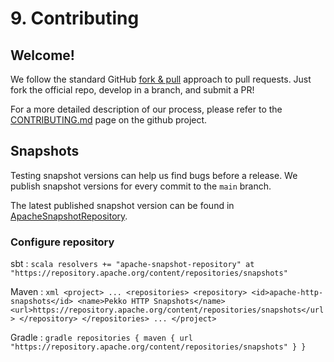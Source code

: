 # 9. Contributing

## Welcome!

We follow the standard GitHub [fork & pull](https://help.github.com/en/github/collaborating-with-issues-and-pull-requests/about-pull-requests#fork--pull) approach to pull requests. Just fork the official repo, develop in a branch, and submit a PR!

For a more detailed description of our process, please refer to the [CONTRIBUTING.md](https://github.com/apache/incubator-pekko-http/blob/main/CONTRIBUTING.md) page on the github project.

## Snapshots

Testing snapshot versions can help us find bugs before a release. We publish snapshot versions for every commit to the `main` branch.

The latest published snapshot version can be found in [ApacheSnapshotRepository].

### Configure repository

sbt
:   ```scala
    resolvers += "apache-snapshot-repository" at "https://repository.apache.org/content/repositories/snapshots"
    ```

Maven
:   ```xml
    <project>
    ...
      <repositories>
        <repository>
          <id>apache-http-snapshots</id>
          <name>Pekko HTTP Snapshots</name>
          <url>https://repository.apache.org/content/repositories/snapshots</url>
        </repository>
      </repositories>
    ...
    </project>
    ```

Gradle
:   ```gradle
    repositories {
      maven {
        url  "https://repository.apache.org/content/repositories/snapshots"
      }
    }
    ```

[ApacheSnapshotRepository]:        https://repository.apache.org/content/repositories/snapshots/org/apache/pekko/pekko-http-core_2.13/
